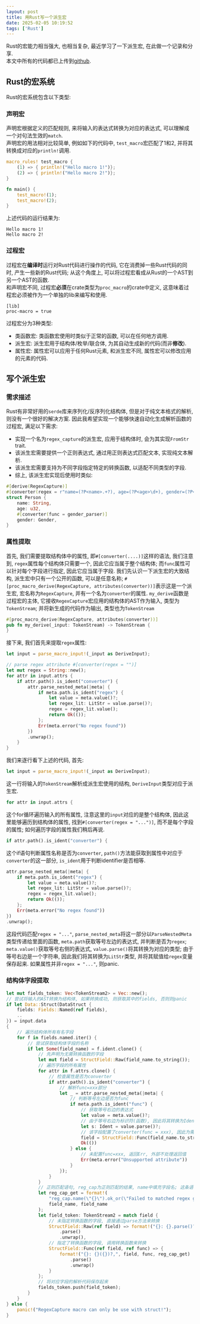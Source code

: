 ```yaml
---
layout: post
title: 用Rust写一个派生宏
date: 2025-02-05 10:19:52
tags: ['Rust']
---
```


Rust的宏能力相当强大, 也相当复杂, 最近学习了一下派生宏, 在此做一个记录和分享.  
本文中所有的代码都已上传到[github](https://github.com/yqwu905/regex_capture).  

## Rust的宏系统

Rust的宏系统包含以下类型:

### 声明宏

声明宏根据定义的匹配规则, 来将输入的表达式转换为对应的表达式, 可以理解成一个对句法生效的`match`.  
声明宏的用法相对比较简单, 例如如下的代码中, `test_macro`宏匹配了1和2, 并将其转换成对应的`println!`调用.

```Rust
macro_rules! test_macro {
    (1) => { println!("Hello macro 1!")};
    (2) => { println!("Hello macro 2!")};
}

fn main() {
    test_macro!(1);
    test_macro!(2);
}
```

上述代码的运行结果为:

```plaintext
Hello macro 1!
Hello macro 2!
```

### 过程宏

过程宏在**编译时**运行对Rust代码进行操作的代码, 它在消费掉一些Rust代码的同时, 产生一些新的Rust代码; 从这个角度上, 可以将过程宏看成从Rust的一个AST到另一个AST的函数.  
和声明宏不同, 过程宏**必须**在crate类型为`proc_macro`的crate中定义, 这意味着过程宏必须被作为一个单独的lib来编写和使用.  

```cargo
[lib]
proc-macro = true
```

过程宏分为3种类型:

- 类函数宏: 类函数宏使用时类似于正常的函数, 可以在任何地方调用.
- 派生宏: 派生宏用于结构体/枚举/联合体, 为其自动生成新的代码(而非**修改**).
- 属性宏: 属性宏可以应用于任何Rust元素, 和派生宏不同, 属性宏可以修改应用的元素的代码.

## 写个派生宏

### 需求描述

Rust有非常好用的`serde`库来序列化/反序列化结构体, 但是对于纯文本格式的解析, 则没有一个很好的解决方案. 因此我希望实现一个能够快速自动化生成解析函数的过程宏, 满足以下需求:

- 实现一个名为`regex_capture`的派生宏, 应用于结构体时, 会为其实现`FromStr` trait.
- 该派生宏需要提供一个正则表达式, 通过用正则表达式匹配文本, 实现纯文本解析.
- 该派生宏需要支持为不同字段指定特定的转换函数, 以适配不同类型的字段.
- 综上, 该派生宏实现后使用时类似:

```rust
#[derive(RegexCapture)]
#[converter(regex = r"name=(?P<name>.+?), age=(?P<age>\d+), gender=(?P<gender>male|female)")]
struct Person {
    name: String,
    age: u32,
    #[converter(func = gender_parser)]
    gender: Gender,
}
```

### 属性提取

首先, 我们需要提取结构体中的属性, 即`#[converter(....)]`这样的语法, 我们注意到, `regex`属性每个结构体只需要一个, 因此它应当属于整个结构体; 而`func`属性可以针对每个字段进行指定, 因此它应当属于字段.
我们先认识一下派生宏的大致结构, 派生宏中只有一个公开的函数, 可以是任意名称; `#[proc_macro_derive(RegexCapture, attributes(converter))]`表示这是一个派生宏, 宏名称为`RegexCapture`, 并有一个名为`converter`的属性.
`my_derive`函数是过程宏的主体, 它接收`RegexCapture`宏应用的结构体的AST作为输入, 类型为`TokenStream`; 并将新生成的代码作为输出, 类型也为`TokenStream`

```rust
#[proc_macro_derive(RegexCapture, attributes(converter))]
pub fn my_derive(_input: TokenStream) -> TokenStream {
}
```

接下来, 我们首先来提取`regex`属性:

```rust
let input = parse_macro_input!(_input as DeriveInput);

// parse regex attribute #[converter(regex = "")]
let mut regex = String::new();
for attr in input.attrs {
    if attr.path().is_ident("converter") {
        attr.parse_nested_meta(|meta| {
            if meta.path.is_ident("regex") {
                let value = meta.value()?;
                let regex_lit: LitStr = value.parse()?;
                regex = regex_lit.value();
                return Ok(());
            };
            Err(meta.error("No regex found"))
        })
        .unwrap();
    }
}
```

我们来逐行看下上述的代码, 首先:

```rust
let input = parse_macro_input!(_input as DeriveInput);
```

这一行将输入的`TokenStream`解析成派生宏使用的结构, `DeriveInput`类型对应于派生宏.

```rust
for attr in input.attrs {
```

这个for循环遍历输入的所有属性, 注意这里的`input`对应的是整个结构体, 因此这里能够遍历到结构体的属性, 找到`#[converter(regex = "...")]`, 而不是每个字段的属性; 如何遍历字段的属性我们稍后再说.

```rust
if attr.path().is_ident("converter") {
```

这个if语句判断属性名称是否为`converter`, `path()`方法能获取到属性中对应于`converter`的这一部分, `is_ident`用于判断identifier是否相等.

```rust
attr.parse_nested_meta(|meta| {
    if meta.path.is_ident("regex") {
        let value = meta.value()?;
        let regex_lit: LitStr = value.parse()?;
        regex = regex_lit.value();
        return Ok(());
    };
    Err(meta.error("No regex found"))
})
.unwrap();
```

这段代码匹配`regex = "..."`, `parse_nested_meta`将这一部分以`ParseNestedMeta`类型传递给里面的函数, `meta.path`获取等号左边的表达式, 并判断是否为`regex`; `meta.value()`获取等号右侧的表达式, `value.parse()`将其转换为对应的类型; 由于等号右边是一个字符串, 因此我们将其转换为`LitStr`类型, 并将其赋值给`regex`变量保存起来. 如果属性并非`regex = "..."`, 则panic.

### 结构体字段提取

```rust
let mut fields_token: Vec<TokenStream2> = Vec::new();
// 尝试将输入的AST转换为结构体, 如果转换成功, 则获取其中的fields, 否则则panic
if let Data::Struct(DataStruct {
    fields: Fields::Named(ref fields),
    ..
}) = input.data
{
    // 遍历结构体所有有名字段
    for f in fields.named.iter() {
        // 尝试获取结构体字段的名称
        if let Some(field_name) = f.ident.clone() {
            // 先声明为无需转换函数的字段
            let mut field = StructField::Raw(field_name.to_string());
            // 遍历字段的所有属性
            for attr in f.attrs.clone() {
                // 检查属性是否为converter
                if attr.path().is_ident("converter") {
                    // 解析func=xxx部分
                    let _ = attr.parse_nested_meta(|meta| {
                        // 判断等号左边是否为func
                        if meta.path.is_ident("func") {
                            // 获取等号右边的表达式
                            let value = meta.value()?;
                            // 由于等号右边为标识符(函数), 因此将其转换为Ident类型
                            let s: Ident = value.parse()?;
                            // 该字段配置了converter(func = xxx), 因此为需要转换函数的字段, 并把配置的转换函数保存下来
                            field = StructField::Func(field_name.to_string(), s.to_string());
                            Ok(())
                        } else {
                            // 未配置func=xxx, 返回Err, 外部不处理返回值
                            Err(meta.error("Unsupported attribute"))
                        }
                    });
                }
            }
            // 正则匹配语句, reg_cap为正则匹配的结果, name中填充字段名; 这条语句能够从正则匹配的结果中获取到和字段同名的正则捕获的内容
            let reg_cap_get = format!(
                "reg_cap.name(\"{}\").ok_or(\"Failed to matched regex group {}\")?.as_str()",
                field_name, field_name
            );
            let field_token: TokenStream2 = match field {
                // 未指定转换函数的字段, 直接通过parse方法来转换
                StructField::Raw(ref field) => format!("{}: {}.parse()?,", field, reg_cap_get)
                    .parse()
                    .unwrap(),
                // 指定了转换函数的字段, 调用转换函数来转换
                StructField::Func(ref field, ref func) => {
                    format!("{}: {}({})?,", field, func, reg_cap_get)
                        .parse()
                        .unwrap()
                }
            };
            // 将对应字段的解析代码保存起来
            fields_token.push(field_token);
        }
    }
} else {
    panic!("RegexCapture macro can only be use with struct!");
}
```

